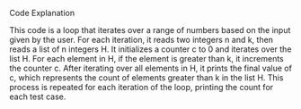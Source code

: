 Code Explanation

This code is a loop that iterates over a range of numbers based on the input given by the user. For each iteration, it reads two integers n and k, then reads a list of n integers H. It initializes a counter c to 0 and iterates over the list H. For each element in H, if the element is greater than k, it increments the counter c. After iterating over all elements in H, it prints the final value of c, which represents the count of elements greater than k in the list H. This process is repeated for each iteration of the loop, printing the count for each test case.
